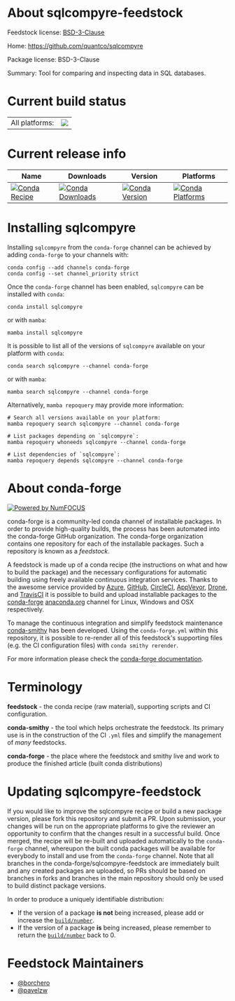 About sqlcompyre-feedstock
==========================

Feedstock license: [BSD-3-Clause](https://github.com/conda-forge/sqlcompyre-feedstock/blob/main/LICENSE.txt)

Home: https://github.com/quantco/sqlcompyre

Package license: BSD-3-Clause

Summary: Tool for comparing and inspecting data in SQL databases.

Current build status
====================


<table><tr><td>All platforms:</td>
    <td>
      <a href="https://dev.azure.com/conda-forge/feedstock-builds/_build/latest?definitionId=23113&branchName=main">
        <img src="https://dev.azure.com/conda-forge/feedstock-builds/_apis/build/status/sqlcompyre-feedstock?branchName=main">
      </a>
    </td>
  </tr>
</table>

Current release info
====================

| Name | Downloads | Version | Platforms |
| --- | --- | --- | --- |
| [![Conda Recipe](https://img.shields.io/badge/recipe-sqlcompyre-green.svg)](https://anaconda.org/conda-forge/sqlcompyre) | [![Conda Downloads](https://img.shields.io/conda/dn/conda-forge/sqlcompyre.svg)](https://anaconda.org/conda-forge/sqlcompyre) | [![Conda Version](https://img.shields.io/conda/vn/conda-forge/sqlcompyre.svg)](https://anaconda.org/conda-forge/sqlcompyre) | [![Conda Platforms](https://img.shields.io/conda/pn/conda-forge/sqlcompyre.svg)](https://anaconda.org/conda-forge/sqlcompyre) |

Installing sqlcompyre
=====================

Installing `sqlcompyre` from the `conda-forge` channel can be achieved by adding `conda-forge` to your channels with:

```
conda config --add channels conda-forge
conda config --set channel_priority strict
```

Once the `conda-forge` channel has been enabled, `sqlcompyre` can be installed with `conda`:

```
conda install sqlcompyre
```

or with `mamba`:

```
mamba install sqlcompyre
```

It is possible to list all of the versions of `sqlcompyre` available on your platform with `conda`:

```
conda search sqlcompyre --channel conda-forge
```

or with `mamba`:

```
mamba search sqlcompyre --channel conda-forge
```

Alternatively, `mamba repoquery` may provide more information:

```
# Search all versions available on your platform:
mamba repoquery search sqlcompyre --channel conda-forge

# List packages depending on `sqlcompyre`:
mamba repoquery whoneeds sqlcompyre --channel conda-forge

# List dependencies of `sqlcompyre`:
mamba repoquery depends sqlcompyre --channel conda-forge
```


About conda-forge
=================

[![Powered by
NumFOCUS](https://img.shields.io/badge/powered%20by-NumFOCUS-orange.svg?style=flat&colorA=E1523D&colorB=007D8A)](https://numfocus.org)

conda-forge is a community-led conda channel of installable packages.
In order to provide high-quality builds, the process has been automated into the
conda-forge GitHub organization. The conda-forge organization contains one repository
for each of the installable packages. Such a repository is known as a *feedstock*.

A feedstock is made up of a conda recipe (the instructions on what and how to build
the package) and the necessary configurations for automatic building using freely
available continuous integration services. Thanks to the awesome service provided by
[Azure](https://azure.microsoft.com/en-us/services/devops/), [GitHub](https://github.com/),
[CircleCI](https://circleci.com/), [AppVeyor](https://www.appveyor.com/),
[Drone](https://cloud.drone.io/welcome), and [TravisCI](https://travis-ci.com/)
it is possible to build and upload installable packages to the
[conda-forge](https://anaconda.org/conda-forge) [anaconda.org](https://anaconda.org/)
channel for Linux, Windows and OSX respectively.

To manage the continuous integration and simplify feedstock maintenance
[conda-smithy](https://github.com/conda-forge/conda-smithy) has been developed.
Using the ``conda-forge.yml`` within this repository, it is possible to re-render all of
this feedstock's supporting files (e.g. the CI configuration files) with ``conda smithy rerender``.

For more information please check the [conda-forge documentation](https://conda-forge.org/docs/).

Terminology
===========

**feedstock** - the conda recipe (raw material), supporting scripts and CI configuration.

**conda-smithy** - the tool which helps orchestrate the feedstock.
                   Its primary use is in the construction of the CI ``.yml`` files
                   and simplify the management of *many* feedstocks.

**conda-forge** - the place where the feedstock and smithy live and work to
                  produce the finished article (built conda distributions)


Updating sqlcompyre-feedstock
=============================

If you would like to improve the sqlcompyre recipe or build a new
package version, please fork this repository and submit a PR. Upon submission,
your changes will be run on the appropriate platforms to give the reviewer an
opportunity to confirm that the changes result in a successful build. Once
merged, the recipe will be re-built and uploaded automatically to the
`conda-forge` channel, whereupon the built conda packages will be available for
everybody to install and use from the `conda-forge` channel.
Note that all branches in the conda-forge/sqlcompyre-feedstock are
immediately built and any created packages are uploaded, so PRs should be based
on branches in forks and branches in the main repository should only be used to
build distinct package versions.

In order to produce a uniquely identifiable distribution:
 * If the version of a package **is not** being increased, please add or increase
   the [``build/number``](https://docs.conda.io/projects/conda-build/en/latest/resources/define-metadata.html#build-number-and-string).
 * If the version of a package **is** being increased, please remember to return
   the [``build/number``](https://docs.conda.io/projects/conda-build/en/latest/resources/define-metadata.html#build-number-and-string)
   back to 0.

Feedstock Maintainers
=====================

* [@borchero](https://github.com/borchero/)
* [@pavelzw](https://github.com/pavelzw/)

